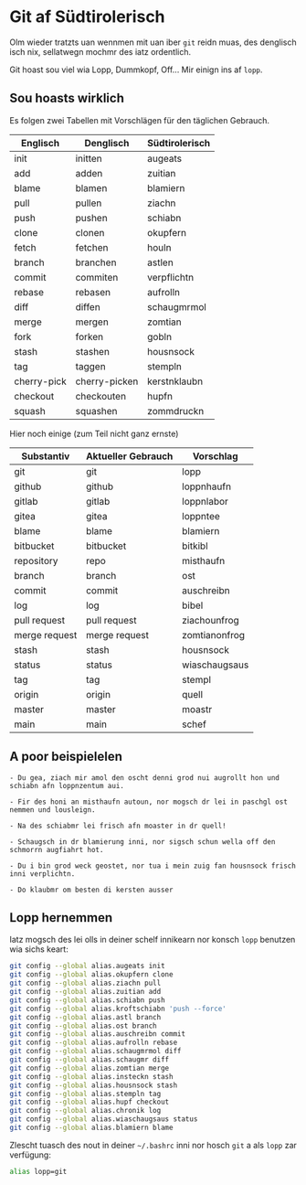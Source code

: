# Git af Südtirolerisch

Olm wieder tratzts uan wennmen mit uan iber `git` reidn muas, des denglisch isch nix, sellatwegn mochmr des iatz ordentlich.

Git hoast sou viel wia Lopp, Dummkopf, Off... Mir einign ins af `lopp`.

## Sou hoasts wirklich

Es folgen zwei Tabellen mit Vorschlägen für den täglichen Gebrauch.

| Englisch    | Denglisch     | Südtirolerisch |
| ----------- | ------------- | -------------- |
| init        | initten       | augeats        |
| add         | adden         | zuitian        |
| blame       | blamen        | blamiern       |
| pull        | pullen        | ziachn         |
| push        | pushen        | schiabn        |
| clone       | clonen        | okupfern       |
| fetch       | fetchen       | houln          |
| branch      | branchen      | astlen         |
| commit      | commiten      | verpflichtn    |
| rebase      | rebasen       | aufrolln       |
| diff        | diffen        | schaugmrmol    |
| merge       | mergen        | zomtian        |
| fork        | forken        | gobln          |
| stash       | stashen       | housnsock      |
| tag         | taggen        | stempln        |
| cherry-pick | cherry-picken | kerstnklaubn   |
| checkout    | checkouten    | hupfn          |
| squash      | squashen      | zommdruckn     |

Hier noch einige (zum Teil nicht ganz ernste)

| Substantiv    | Aktueller Gebrauch | Vorschlag     |
| ------------- | ------------------ | ------------- |
| git           | git                | lopp          |
| github        | github             | loppnhaufn    |
| gitlab        | gitlab             | loppnlabor    |
| gitea         | gitea              | loppntee      |
| blame         | blame              | blamiern      |
| bitbucket     | bitbucket          | bitkibl       |
| repository    | repo               | misthaufn     |
| branch        | branch             | ost           |
| commit        | commit             | auschreibn    |
| log           | log                | bibel         |
| pull request  | pull request       | ziachounfrog  |
| merge request | merge request      | zomtianonfrog |
| stash         | stash              | housnsock     |
| status        | status             | wiaschaugsaus |
| tag           | tag                | stempl        |
| origin        | origin             | quell         |
| master        | master             | moastr        |
| main          | main               | schef         |

## A poor beispielelen

    - Du gea, ziach mir amol den oscht denni grod nui augrollt hon und schiabn afn loppnzentum aui.

    - Fir des honi an misthaufn autoun, nor mogsch dr lei in paschgl ost nemmen und lousleign.

    - Na des schiabmr lei frisch afn moaster in dr quell!

    - Schaugsch in dr blamierung inni, nor sigsch schun wella off den schmorrn augfiahrt hot.

    - Du i bin grod weck geostet, nor tua i mein zuig fan housnsock frisch inni verplichtn.

    - Do klaubmr om besten di kersten ausser

## Lopp hernemmen

Iatz mogsch des lei olls in deiner schelf innikearn nor konsch `lopp` benutzen wia sichs keart:

```bash
git config --global alias.augeats init
git config --global alias.okupfern clone
git config --global alias.ziachn pull
git config --global alias.zuitian add
git config --global alias.schiabn push
git config --global alias.kroftschiabn 'push --force'
git config --global alias.astl branch
git config --global alias.ost branch
git config --global alias.auschreibn commit
git config --global alias.aufrolln rebase
git config --global alias.schaugmrmol diff
git config --global alias.schaugmr diff
git config --global alias.zomtian merge
git config --global alias.insteckn stash
git config --global alias.housnsock stash
git config --global alias.stempln tag
git config --global alias.hupf checkout
git config --global alias.chronik log
git config --global alias.wiaschaugsaus status
git config --global alias.blamiern blame
```

Zlescht tuasch des nout in deiner `~/.bashrc` inni nor hosch `git` a als `lopp` zar verfügung:

```bash
alias lopp=git
```
